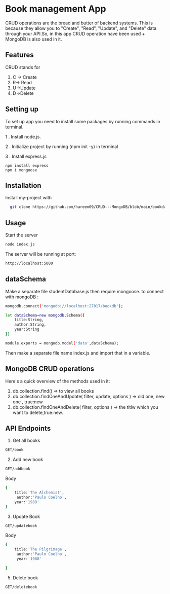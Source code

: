 
# Book management App
CRUD operations are the bread and butter of backend systems. This is because they allow you to "Create", "Read", "Update", and "Delete" data through your API.So, in this app CRUD operation have been used + MongoDB is also used in it.


## Features
CRUD stands for

1. C -> Create
2. R-> Read
3. U->Update
4. D->Delete


## Setting up
To set up  app you need to install some packages by running commands in terminal.

1 . Install node.js.

2 . Initialize project by running (npm init -y) in terminal

3 . Install express.js
          
    npm install express
    npm i mongoose

## Installation

Install my-project with 

```bash
  git clone https://github.com/hareem09/CRUD---MongoDB/blob/main/bookdata.js
```

    
## Usage
Start the server
```bash
node index.js
```
The server will be running at port:
```bash
http://localhost:5000
```


## dataSchema
Make a separate file studentDatabase.js then require mongoose.
to connect with mongoDB :
```bash
mongodb.connect('mongodb://localhost:27017/bookdb');

let dataSchema=new mongodb.Schema({
    title:String,
    author:String,
    year:String
})

module.exports = mongodb.model('data',dataSchema);
```
Then make a separate file name index.js and import that in a variable.
## MongoDB CRUD operations 
Here's a quick overview of the  methods used in it:

1. db.collection.find() => to view all books
2. db.collection.findOneAndUpdate( filter, update, options ) => old one, new one , true:new  
3. db.collection.findOneAndDelete( filter, options ) => the titlw which you want to delete,true:new.

## API Endpoints
1. Get all books
```bash
GET/book
```
2. Add new book 
```bash
GET/addbook
```
Body
```bash
{
    title:'The Alchemist',
     author:'Paulo Coelho',
    year:'1988'
}
```
3. Update Book
```bash
GET/updatebook
```
Body
```bash
{
    title:'The Pilgrimage',
     author:'Paulo Coelho',
     year:'1988'

}
```
5. Delete book
```bash
GET/deletebook
```
